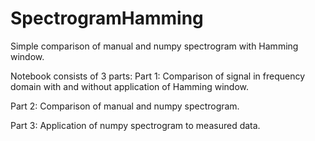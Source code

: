 # SpectrogramHamming

Simple comparison of manual and numpy spectrogram with Hamming window. 

Notebook consists of 3 parts:
Part 1: Comparison of signal in frequency domain with and without application of Hamming window.

Part 2: Comparison of manual and numpy spectrogram.

Part 3: Application of numpy spectrogram to measured data.
